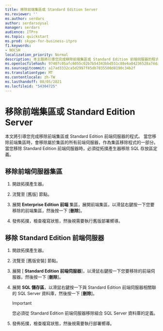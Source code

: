 ```yaml
---
title: 移除前端集區或 Standard Edition Server
ms.reviewer: ''
ms.author: serdars
author: serdarsoysal
manager: serdars
audience: ITPro
ms.topic: quickstart
ms.prod: skype-for-business-itpro
f1.keywords:
- NOCSH
localization_priority: Normal
description: 本主題將引導您完成移除前端集區或 Standard Edition 前端伺服器的程式。 當您移除前端集區時，會移除屬於集區的所有前端伺服器，作為集區移除程式的一部分。 當您移除 Standard Edition 前端伺服器時，必須從拓撲產生器移除 SQL 存放區定義。
ms.openlocfilehash: 97407c05afc6055c02b7b54343bbd551c88e6a04236528a74da91f326bf9e25c
ms.sourcegitcommit: a17ad3332ca5d2997f85db7835500d8190c34b2f
ms.translationtype: MT
ms.contentlocale: zh-TW
ms.lasthandoff: 08/05/2021
ms.locfileid: "54304725"
---
```

# <a name="remove-front-end-pool-or-standard-edition-server"></a>移除前端集區或 Standard Edition Server

本文將引導您完成移除前端集區或 Standard Edition 前端伺服器的程式。 當您移除前端集區時，會移除屬於集區的所有前端伺服器，作為集區移除程式的一部分。 當您移除 Standard Edition 前端伺服器時，必須從拓撲產生器移除 SQL 存放區定義。
  
## <a name="to-remove-a-front-end-server-pool"></a>移除前端伺服器集區

1. 開啟拓撲產生器。
    
2. 流覽至 [舊版] 節點。
    
3. 展開 **Enterprise Edition 前端** 集區，展開前端集區，以滑鼠右鍵按一下您要移除的前端集區，然後按一下 [**刪除**]。
    
4. 發佈拓撲，檢查複寫狀態，然後視需要執行舊版部署嚮導。 
    
## <a name="to-remove-a-standard-edition-front-end-server"></a>移除 Standard Edition 前端伺服器

1. 開啟拓撲產生器。
    
2. 流覽至 [舊版安裝] 節點。
    
3. 展開 [ **Standard Edition 前端伺服器**]，以滑鼠右鍵按一下您要移除的前端伺服器，然後按一下 [**刪除**]。
    
4. 展開 **SQL 儲存區**，以滑鼠右鍵按一下與 Standard Edition 前端伺服器相關聯的 SQL Server 資料庫，然後按一下 [**刪除**]。
    
    > [!IMPORTANT]
    > 您必須從 Standard Edition 前端伺服器移除組合 SQL Server 資料庫的定義。 
  
5. 發佈拓撲，檢查複寫狀態，然後視需要執行部署嚮導。 
    

